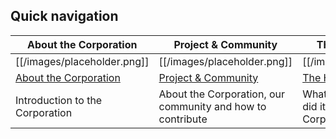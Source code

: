 ## Quick navigation

| About the Corporation             | Project & Community              | The Hole Corporation          | Chautauqua                  |
|----------------------------|---------------------------------|-------------------------------|---------------------------|
| [[/images/placeholder.png]] | [[/images/placeholder.png]] | [[/images/placeholder.png]] | [[/images/placeholder.png]] |
| [About the Corporation](Corporation-overview) | [Project & Community](Corporation-project-and-community)       | [The Hole Corporation](Hole-corporation) | [Chautauqua](Chautauqua)|
| Introduction to the Corporation | About the Corporation, our community and how to contribute | What was the Hole and how did it become the Hole Corporation? | Come for the incursions, stay for the philosophy |
